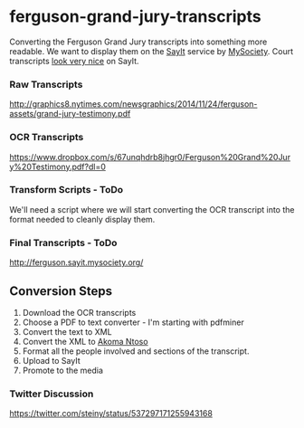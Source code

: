 ferguson-grand-jury-transcripts
===============================

Converting the Ferguson Grand Jury transcripts into something more readable. We want to display them on the [SayIt](http://sayit.mysociety.org/) service by [MySociety](https://www.mysociety.org/). Court transcripts [look very nice](http://leveson.sayit.mysociety.org/hearing-14-may-2012/lord-augustine-odonnell) on  SayIt.

### Raw Transcripts
http://graphics8.nytimes.com/newsgraphics/2014/11/24/ferguson-assets/grand-jury-testimony.pdf

### OCR Transcripts
https://www.dropbox.com/s/67unqhdrb8jhgr0/Ferguson%20Grand%20Jury%20Testimony.pdf?dl=0

### Transform Scripts - ToDo
We'll need a script where we will start converting the OCR transcript into the format needed to cleanly display them.

### Final Transcripts - ToDo
http://ferguson.sayit.mysociety.org/


## Conversion Steps
1. Download the OCR transcripts
2. Choose a PDF to text converter - I'm starting with pdfminer
3. Convert the text to XML
4. Convert the XML to [Akoma Ntoso](http://sayit.mysociety.org/about/developers#an)
5. Format all the people involved and sections of the transcript.
6. Upload to SayIt
7. Promote to the media

### Twitter Discussion
https://twitter.com/steiny/status/537297171255943168